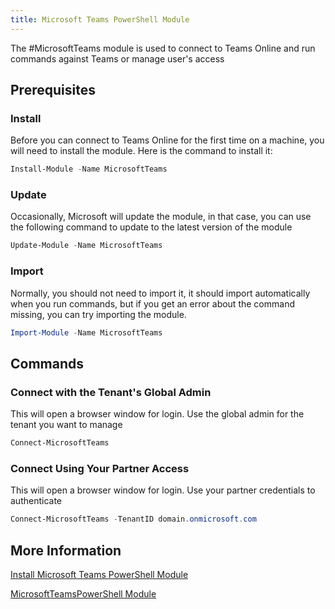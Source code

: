 ```yaml
---
title: Microsoft Teams PowerShell Module
---
```

The #MicrosoftTeams module is used to connect to Teams Online and run commands against Teams or manage user's access


## Prerequisites

### Install

Before you can connect to Teams Online for the first time on a machine, you will need to install the module. Here is the command to install it:

```PowerShell
Install-Module -Name MicrosoftTeams
```

### Update

Occasionally, Microsoft will update the module, in that case, you can use the following command to update to the latest version of the module

```PowerShell
Update-Module -Name MicrosoftTeams
```

### Import

Normally, you should not need to import it, it should import automatically when you run commands, but if you get an error about the command missing, you can try importing the module.

```PowerShell
Import-Module -Name MicrosoftTeams
```

## Commands

### Connect with the Tenant's Global Admin

This will open a browser window for login. Use the global admin for the tenant you want to manage

```PowerShell
Connect-MicrosoftTeams
```

### Connect Using Your Partner Access

This will open a browser window for login. Use your partner credentials to authenticate

```PowerShell
Connect-MicrosoftTeams -TenantID domain.onmicrosoft.com
```

## More Information

[Install Microsoft Teams PowerShell Module](https://learn.microsoft.com/en-us/microsoftteams/teams-powershell-install)

[MicrosoftTeamsPowerShell Module](https://learn.microsoft.com/en-us/powershell/module/teams)
